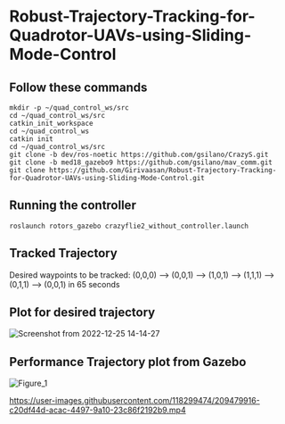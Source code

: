 # Robust-Trajectory-Tracking-for-Quadrotor-UAVs-using-Sliding-Mode-Control

## Follow these commands
```
mkdir -p ~/quad_control_ws/src
cd ~/quad_control_ws/src
catkin_init_workspace 
cd ~/quad_control_ws
catkin init
cd ~/quad_control_ws/src
git clone -b dev/ros-noetic https://github.com/gsilano/CrazyS.git
git clone -b med18_gazebo9 https://github.com/gsilano/mav_comm.git
git clone https://github.com/Girivaasan/Robust-Trajectory-Tracking-for-Quadrotor-UAVs-using-Sliding-Mode-Control.git

```

## Running the controller
```
roslaunch rotors_gazebo crazyflie2_without_controller.launch
```
## Tracked Trajectory

Desired waypoints to be tracked: (0,0,0) --> (0,0,1) --> (1,0,1) --> (1,1,1) --> (0,1,1) --> (0,0,1) in 65 seconds

## Plot for desired trajectory
![Screenshot from 2022-12-25 14-14-27](https://user-images.githubusercontent.com/118299474/209479694-12ccd820-0cfd-4e83-aee4-9c4d9df04866.png)

## Performance Trajectory plot from Gazebo
![Figure_1](https://user-images.githubusercontent.com/118299474/209479712-c7d2dceb-72ad-424a-9d0c-6054e34e8883.png)



https://user-images.githubusercontent.com/118299474/209479916-c20df44d-acac-4497-9a10-23c86f2192b9.mp4

